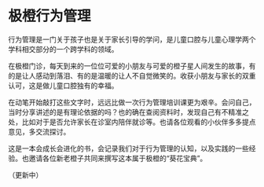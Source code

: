 # 极橙行为管理
行为管理是一门关于孩子也是关于家长引导的学问，是儿童口腔与儿童心理学两个学科相交部分的一个跨学科的领域。

在极橙门诊，每天到来的一位位可爱的小朋友与可爱的橙子星人间发生的故事，有的是让人感动到落泪、有的是温暖的让人不自觉微笑的。收获小朋友与家长的双重认可，这是做儿童口腔独有的幸福。

在动笔开始敲打这些文字时，远远比做一次行为管理培训课更为艰辛。会问自己，当时分享讲述的是有理论依据的吗？也的确在查阅资料时，发现自己有不精准之处，比如对于是否允许家长在诊室内陪伴就诊等。也请各位观看的小伙伴多多提点意见，多交流探讨。

这是一本会成长会进化的书，会记录我们对于行为管理的认知，以及实践的一些经验。也邀请各位新老橙子共同来撰写这本属于极橙的“葵花宝典”。

（更新中）

